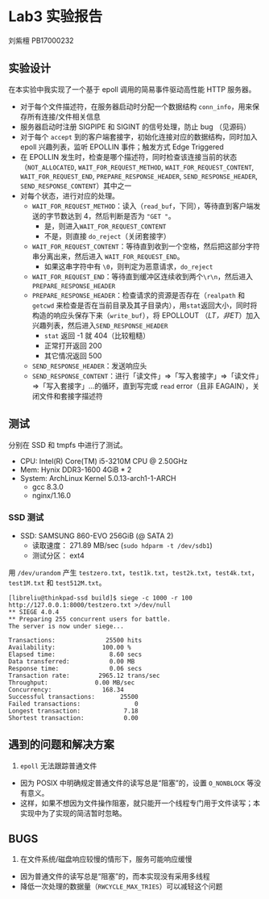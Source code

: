 # Lab3 实验报告

刘紫檀 PB17000232

## 实验设计
在本实验中我实现了一个基于 epoll 调用的简易事件驱动高性能 HTTP 服务器。

- 对于每个文件描述符，在服务器启动时分配一个数据结构 `conn_info`，用来保存所有连接/文件相关信息
- 服务器启动时注册 SIGPIPE 和 SIGINT 的信号处理，防止 bug （见源码）
- 对于每个 `accept` 到的客户端套接字，初始化连接对应的数据结构，同时加入 epoll 兴趣列表，监听 EPOLLIN 事件；触发方式 Edge Triggered
- 在 EPOLLIN 发生时，检查是哪个描述符，同时检查该连接当前的状态（`NOT_ALLOCATED`, `WAIT_FOR_REQUEST_METHOD`, `WAIT_FOR_REQUEST_CONTENT`, `WAIT_FOR_REQUEST_END`, `PREPARE_RESPONSE_HEADER`, `SEND_RESPONSE_HEADER`, `SEND_RESPONSE_CONTENT`）其中之一
- 对每个状态，进行对应的处理。
  - `WAIT_FOR_REQUEST_METHOD`：读入（`read_buf`，下同），等待直到客户端发送的字节数达到 4，然后判断是否为 `"GET "`。
    - 是，则进入`WAIT_FOR_REQUEST_CONTENT`
    - 不是，则直接 `do_reject`（关闭套接字）
  - `WAIT_FOR_REQUEST_CONTENT`：等待直到收到一个空格，然后把这部分字符串分离出来，然后进入 `WAIT_FOR_REQUEST_END`。
    - 如果这串字符中有 `\0`，则判定为恶意请求，`do_reject`
  - `WAIT_FOR_REQUEST_END`：等待直到缓冲区连续收到两个`\r\n`，然后进入`PREPARE_RESPONSE_HEADER`
  - `PREPARE_RESPONSE_HEADER`：检查请求的资源是否存在（`realpath` 和 `getcwd` 来检查是否在当前目录及其子目录内），用`stat`返回大小，同时将构造的响应头保存下来（`write_buf`），将 EPOLLOUT （*LT，非ET*）加入兴趣列表，然后进入`SEND_RESPONSE_HEADER`
    - `stat` 返回 -1 就 404（比较粗糙）
    - 正常打开返回 200
    - 其它情况返回 500
  - `SEND_RESPONSE_HEADER`：发送响应头
  - `SEND_RESPONSE_CONTENT`：进行「读文件」=>「写入套接字」=>「读文件」=>「写入套接字」...的循环，直到写完或 `read` error（且非 EAGAIN），关闭文件和套接字描述符

## 测试
分别在 SSD 和 tmpfs 中进行了测试。
- CPU: Intel(R) Core(TM) i5-3210M CPU @ 2.50GHz
- Mem: Hynix DDR3-1600 4GiB * 2
- System: ArchLinux Kernel 5.0.13-arch1-1-ARCH
  - gcc 8.3.0
  - nginx/1.16.0

### SSD 测试
- SSD: SAMSUNG 860-EVO 256GiB (@ SATA 2)
  - 读取速度： 271.89 MB/sec (`sudo hdparm -t /dev/sdb1`)
  - 测试分区： ext4

用 `/dev/urandom` 产生 `testzero.txt`，`test1k.txt`，`test2k.txt`，`test4k.txt`，`test1M.txt` 和 `test512M.txt`。

```
[libreliu@thinkpad-ssd build]$ siege -c 1000 -r 100 http://127.0.0.1:8000/testzero.txt >/dev/null
** SIEGE 4.0.4
** Preparing 255 concurrent users for battle.
The server is now under siege...

Transactions:		       25500 hits
Availability:		      100.00 %
Elapsed time:		        8.60 secs
Data transferred:	        0.00 MB
Response time:		        0.06 secs
Transaction rate:	     2965.12 trans/sec
Throughput:		        0.00 MB/sec
Concurrency:		      168.34
Successful transactions:       25500
Failed transactions:	           0
Longest transaction:	        7.18
Shortest transaction:	        0.00
```

## 遇到的问题和解决方案
1. `epoll` 无法跟踪普通文件
  - 因为 POSIX 中明确规定普通文件的读写总是“阻塞”的，设置 `O_NONBLOCK` 等没有意义。
  - 这样，如果不想因为文件操作阻塞，就只能开一个线程专门用于文件读写；本实现中为了实现的简洁暂时忽略。

## BUGS
1. 在文件系统/磁盘响应较慢的情形下，服务可能响应缓慢
  - 因为普通文件的读写总是“阻塞”的，而本实现没有采用多线程
  - 降低一次处理的数据量（`RWCYCLE_MAX_TRIES`）可以减轻这个问题